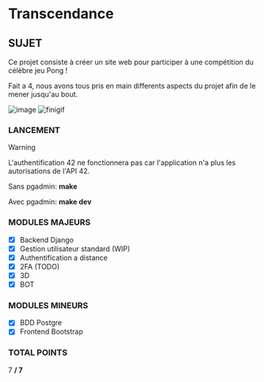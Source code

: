 # Transcendance

## SUJET

Ce projet consiste à créer un site web pour participer à une compétition du célèbre jeu Pong !

Fait a 4, nous avons tous pris en main differents aspects du projet afin de le mener jusqu'au bout.

![image](https://github.com/user-attachments/assets/281ee380-85f6-4f5c-a782-d8c5480e6820)
![finigif](https://github.com/user-attachments/assets/6a62c0f0-9104-411d-b414-09c0bab813c2)


### LANCEMENT

> [!WARNING] 
>  L'authentification 42 ne fonctionnera pas car l'application  n'a plus les autorisations de l'API 42.

Sans pgadmin: **make**

Avec pgadmin: **make dev**

### MODULES MAJEURS

- [x] Backend Django
- [x] Gestion utilisateur standard (WIP)
- [x] Authentification a distance
- [x] 2FA (TODO)
- [x] 3D
- [x] BOT 

### MODULES MINEURS

- [x] BDD Postgre
- [x] Frontend Bootstrap

### TOTAL POINTS

7 **/ 7**
